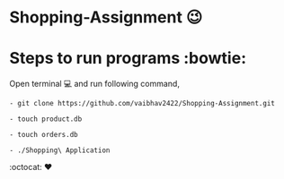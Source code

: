 # Shopping-Assignment :wink:

# Steps to run programs :bowtie:

Open terminal :computer: and run following command,
	
	- git clone https://github.com/vaibhav2422/Shopping-Assignment.git

	- touch product.db

	- touch orders.db

	- ./Shopping\ Application 

:octocat: :heart: 

 	